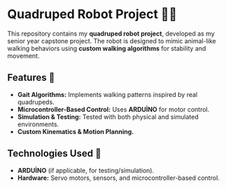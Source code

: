 
# Quadruped Robot Project 🤖🐾  
This repository contains my **quadruped robot project**, developed as my senior year capstone project. The robot is designed to mimic animal-like walking behaviors using **custom walking algorithms** for stability and movement.  

## Features 🚀  
- **Gait Algorithms:** Implements walking patterns inspired by real quadrupeds.  
- **Microcontroller-Based Control:** Uses **ARDUİNO** for motor control.  
- **Simulation & Testing:** Tested with both physical and simulated environments.  
- **Custom Kinematics & Motion Planning.**  

## Technologies Used 🔧   
- **ARDUİNO** (if applicable, for testing/simulation).  
- **Hardware:** Servo motors, sensors, and microcontroller-based control.  



